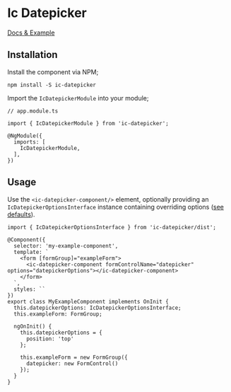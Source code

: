 # Ic Datepicker

[Docs & Example](https://icklechris.github.io/ic-datepicker)

## Installation

Install the component via NPM;

```
npm install -S ic-datepicker
```

Import the `IcDatepickerModule` into your module;

```
// app.module.ts

import { IcDatepickerModule } from 'ic-datepicker';

@NgModule({
  imports: [
    IcDatepickerModule,
  ],
})
```

## Usage

Use the `<ic-datepicker-component/>` element, optionally providing an `IcDatepickerOptionsInterface` instance containing overriding options ([see defaults](https://icklechris.github.io/ic-datepicker/options)).

```
import { IcDatepickerOptionsInterface } from 'ic-datepicker/dist';

@Component({
  selector: 'my-example-component',
  template: `
    <form [formGroup]="exampleForm">
      <ic-datepicker-component formControlName="datepicker" options="datepickerOptions"></ic-datepicker-component>
    </form>
  `,
  styles: ``
})
export class MyExampleComponent implements OnInit {
  this.datepickerOptions: IcDatepickerOptionsInterface;
  this.exampleForm: FormGroup;
  
  ngOnInit() {
    this.datepickerOptions = {
      position: 'top'
    };
  
    this.exampleForm = new FormGroup({
      datepicker: new FormControl()
    });
  }
}

```
